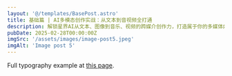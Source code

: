 ```yaml
---
layout: '@/templates/BasePost.astro'
title: 基础篇 | AI多模态创作实战：从文本到音视频全打通
description: 解锁星界AI从文本、图像到音乐、视频的跨媒介创作力，打造属于你的多媒体内容生产线。
pubDate: 2025-02-28T00:00:00Z
imgSrc: '/assets/images/image-post5.jpeg'
imgAlt: 'Image post 5'
---
```


Full typography example at [this page](../sixth-post/).
